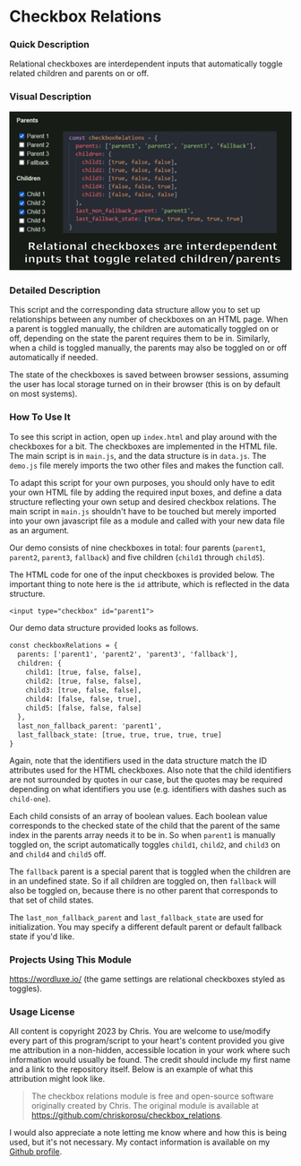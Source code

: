 # Checkbox Relations

### Quick Description

Relational checkboxes are interdependent inputs that automatically toggle related children and parents on or off.

### Visual Description

![Animated GIF demonstrating the interactions and data structure](readme.gif)

### Detailed Description

This script and the corresponding data structure allow you to set up relationships between any number of checkboxes on an HTML page. When a parent is toggled manually, the children are automatically toggled on or off, depending on the state the parent requires them to be in. Similarly, when a child is toggled manually, the parents may also be toggled on or off automatically if needed.

The state of the checkboxes is saved between browser sessions, assuming the user has local storage turned on in their browser (this is on by default on most systems).

### How To Use It

To see this script in action, open up `index.html` and play around with the checkboxes for a bit. The checkboxes are implemented in the HTML file. The main script is in `main.js`, and the data structure is in `data.js`. The `demo.js` file merely imports the two other files and makes the function call.

To adapt this script for your own purposes, you should only have to edit your own HTML file by adding the required input boxes, and define a data structure reflecting your own setup and desired checkbox relations. The main script in `main.js` shouldn't have to be touched but merely imported into your own javascript file as a module and called with your new data file as an argument. 

Our demo consists of nine checkboxes in total: four parents (`parent1`, `parent2`, `parent3`, `fallback`) and five children (`child1` through `child5`).

The HTML code for one of the input checkboxes is provided below. The important thing to note here is the `id` attribute, which is reflected in the data structure.

```
<input type="checkbox" id="parent1">
```

Our demo data structure provided looks as follows.

```
const checkboxRelations = {
  parents: ['parent1', 'parent2', 'parent3', 'fallback'],
  children: {
    child1: [true, false, false],
    child2: [true, false, false],
    child3: [true, false, false],
    child4: [false, false, true],
    child5: [false, false, false]
  },
  last_non_fallback_parent: 'parent1',
  last_fallback_state: [true, true, true, true, true]
}
```

Again, note that the identifiers used in the data structure match the ID attributes used for the HTML checkboxes. Also note that the child identifiers are not surrounded by quotes in our case, but the quotes may be required depending on what identifiers you use (e.g. identifiers with dashes such as `child-one`).

Each child consists of an array of boolean values. Each boolean value corresponds to the checked state of the child that the parent of the same index in the parents array needs it to be in. So when `parent1` is manually toggled on, the script automatically toggles `child1`, `child2`, and `child3` on and `child4` and `child5` off.

The `fallback` parent is a special parent that is toggled when the children are in an undefined state. So if all children are toggled on, then `fallback` will also be toggled on, because there is no other parent that corresponds to that set of child states.

The `last_non_fallback_parent` and `last_fallback_state` are used for initialization. You may specify a different default parent or default fallback state if you'd like.

### Projects Using This Module

https://wordluxe.io/ (the game settings are relational checkboxes styled as toggles).

### Usage License

All content is copyright 2023 by Chris. You are welcome to use/modify every part of this program/script to your heart's content provided you give me attribution in a non-hidden, accessible location in your work where such information would usually be found. The credit should include my first name and a link to the repository itself. Below is an example of what this attribution might look like.

> The checkbox relations module is free and open-source software originally created by Chris. The original module is available at https://github.com/chriskorosu/checkbox_relations.

I would also appreciate a note letting me know where and how this is being used, but it's not necessary. My contact information is available on my [Github profile](https://github.com/chriskorosu/).